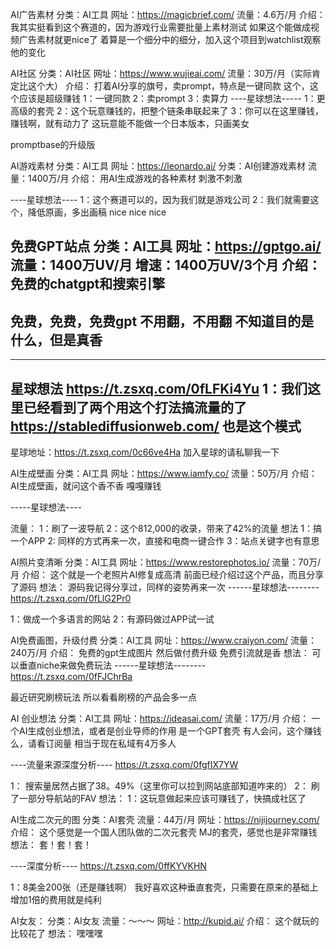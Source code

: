 AI广告素材
分类：AI工具
网址：https://magicbrief.com/
流量：4.6万/月
介绍：
我其实挺看到这个赛道的，因为游戏行业需要批量上素材测试
如果这个能做成视频广告素材就更nice了
着算是一个细分中的细分，加入这个项目到watchlist观察他的变化

AI社区
分类：AI社区
网址：https://www.wujieai.com/
流量：30万/月（实际肯定比这个大）
介绍：
打着AI分享的旗号，卖prompt，特点是一键同款
这个，这个应该是超级赚钱
1：一键同款
2：卖prompt
3：卖算力
----星球想法-----
1：更高级的套壳
2：这个玩意赚钱的，把整个链条串联起来了
3：你可以在这里赚钱，赚钱啊，就有动力了
这玩意能不能做一个日本版本，只画美女

promptbase的升级版


AI游戏素材
分类：AI工具
网址：https://leonardo.ai/
分类：AI创建游戏素材
流量：1400万/月
介绍：
用AI生成游戏的各种素材
刺激不刺激

----星球想法----
1：这个赛道可以的，因为我们就是游戏公司
2：我们就需要这个，降低原画，多出画稿
nice nice nice

免费GPT站点
分类：AI工具
网址：https://gptgo.ai/
流量：1400万UV/月
增速：1400万UV/3个月
介绍：
免费的chatgpt和搜索引擎
------------------
免费，免费，免费gpt
不用翻，不用翻
不知道目的是什么，但是真香
-------------------

----------------------------------
星球想法
https://t.zsxq.com/0fLFKi4Yu
1：我们这里已经看到了两个用这个打法搞流量的了
https://stablediffusionweb.com/
也是这个模式
-------------------------------------
星球地址：https://t.zsxq.com/0c66ve4Ha
加入星球的请私聊我一下


AI生成壁画
分类：AI工具
网址：https://www.iamfy.co/
流量：50万/月
介绍：
AI生成壁画，就问这个香不香
嘎嘎赚钱

-----星球想法----

流量：
1：刷了一波导航
2：这个812,000的收录，带来了42%的流量
想法
1：搞一个APP
2: 同样的方式再来一次，直接和电商一键合作
3：站点关键字也有意思

AI照片变清晰
分类：AI工具
网址：https://www.restorephotos.io/
流量：70万/月
介绍：
这个就是一个老照片AI修复成高清
前面已经介绍过这个产品，而且分享了源码
想法：
源码我记得分享过，同样的姿势再来一次
------星球想法--------
https://t.zsxq.com/0fLlG2Pr0

1：做成一个多语言的网站
2：有源码做过APP试一试


AI免费画图，升级付费
分类：AI工具
网址：https://www.craiyon.com/
流量：240万/月
介绍：
免费的gpt生成图片
然后做付费升级
免费引流就是香
想法：
可以垂直niche来做免费玩法
------星球想法--------
https://t.zsxq.com/0fFJChrBa

最近研究刷榜玩法
所以看看刷榜的产品会多一点

AI 创业想法
分类：AI工具
网址：https://ideasai.com/
流量：17万/月
介绍：
一个AI生成创业想法，或者是创业导师的作用
是一个GPT套壳
有人会问，这个赚钱么，请看订阅量
相当于现在私域有4万多人

----流量来源深度分析----
https://t.zsxq.com/0fgfIX7YW

1： 搜索量居然占据了38。49%（这里你可以拉到网站底部知道咋来的）
2： 刷了一部分导航站的FAV
想法：
1：这玩意做起来应该可赚钱了，快搞成社区了

AI生成二次元的图
分类：AI套壳
流量：44万/月
网址：https://nijijourney.com/
介绍：
这个感觉是一个国人团队做的二次元套壳
MJ的套壳，感觉也是非常赚钱
想法：
套！套！套！

----深度分析----
https://t.zsxq.com/0ffKYVKHN

1：8美金200张（还是赚钱啊）
我好喜欢这种垂直套壳，只需要在原来的基础上增加1倍的费用就是纯利


AI女友：
分类：AI女友
流量：～～～
网址：http://kupid.ai/
介绍：
这个就玩的比较花了
想法：
嘿嘿嘿
